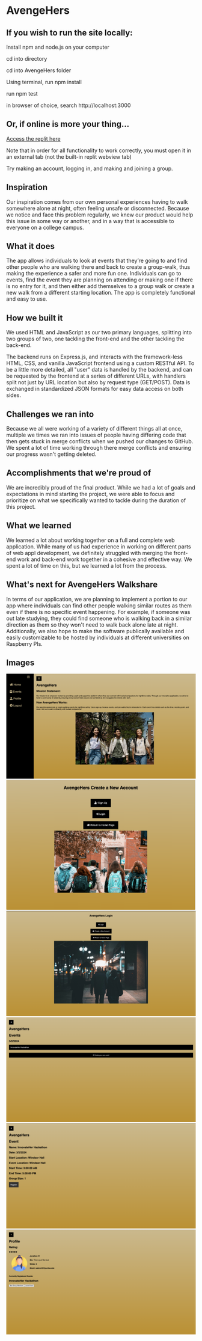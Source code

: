 # AvengeHers

## If you wish to run the site locally:
Install npm and node.js on your computer

cd into directory

cd into AvengeHers folder

Using terminal, run npm install

run npm test

in browser of choice, search http://localhost:3000

## Or, if online is more your thing...
[Access the replit here](https://replit.com/@dhm0/AvengeHers)

Note that in order for all functionality to work correctly, you must open it in an external tab (not the built-in replit webview tab)

Try making an account, logging in, and making and joining a group.

## Inspiration
Our inspiration comes from our own personal experiences having to walk somewhere alone at night, often feeling unsafe or disconnected. Because we notice and face this problem regularly, we knew our product would help this issue in some way or another, and in a way that is accessible to everyone on a college campus.

## What it does
The app allows individuals to look at events that they’re going to and find other people who are walking there and back to create a group-walk, thus making the experience a safer and more fun one. Individuals can go to events, find the event they are planning on attending or making one if there is no entry for it, and then either add themselves to a group walk or create a new walk from a different starting location. The app is completely functional and easy to use.

## How we built it
We used HTML and JavaScript as our two primary languages, splitting into two groups of two, one tackling the front-end and the other tackling the back-end.

The backend runs on Express.js, and interacts with the framework-less HTML, CSS, and vanilla JavaScript frontend using a custom RESTful API. To be a little more detailed, all "user" data is handled by the backend, and can be requested by the frontend at a series of different URLs, with handlers split not just by URL location but also by request type (GET/POST). Data is exchanged in standardized JSON formats for easy data access on both sides.

## Challenges we ran into
Because we all were working of a variety of different things all at once, multiple we times we ran into issues of people having differing code that then gets stuck in merge conflicts when we pushed our changes to GitHub. We spent a lot of time working through there merge conflicts and ensuring our progress wasn't getting deleted.

## Accomplishments that we're proud of
We are incredibly proud of the final product. While we had a lot of goals and expectations in mind starting the project, we were able to focus and prioritize on what we specifically wanted to tackle during the duration of this project.

## What we learned
We learned a lot about working together on a full and complete web application. While many of us had experience in working on different parts of web appl development, we definitely struggled with merging the front-end work and back-end work together in a cohesive and effective way. We spent a lot of time on this, but we learned a lot from the process.

## What's next for AvengeHers Walkshare
In terms of our application, we are planning to implement a portion to our app where individuals can find other people walking similar routes as them even if there is no specific event happening. For example, if someone was out late studying, they could find someone who is walking back in a similar direction as them so they won't need to walk back alone late at night. Additionally, we also hope to make the software publically available and easily customizable to be hosted by individuals at different universities on Raspberry PIs.

## Images
![plot](images/Home%20Page.png)
![plot](./images/Create%20Account%20Page.png)
![plot](images/Login%20Page.png)
![plot](images/Event-InnovateHer.png)
![plot](./images/Event%20Info%20Page.png)
![plot](images/Profile%20Page.png)
